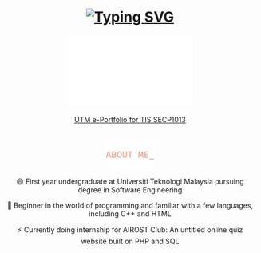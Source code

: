 <div id="header" align="center">
  <h1><a href="https://git.io/typing-svg"><img src="https://readme-typing-svg.demolab.com?font=Fira+Code&weight=500&duration=2500&pause=5000&color=EFAA91&center=true&random=false&width=435&lines=Hi%2C+I'm+Ivor+Barrie+Jaffery%F0%9F%91%8B" alt="Typing SVG" /></a></h1>
  <img src="images/ProfileGreeting.gif" width="250">
  <br><br>
  <a href="https://dotrovi.github.io/UTM-e-Portfolio/">UTM e-Portfolio for TIS SECP1013</a>
</div>
<br><br>
<div align="center">
  <img src="images/AboutMeHeader.gif" width="100">
  <p>😄 First year undergraduate at Universiti Teknologi Malaysia pursuing degree in Software Engineering</p>
  <p>🌱 Beginner in the world of programming and familiar with a few languages, including C++ and HTML</p>
  <p>⚡ Currently doing internship for AIROST Club: An untitled online quiz website built on PHP and SQL</p>
</div>



<!--
**dotrovi/dotrovi** is a ✨ _special_ ✨ repository because its `README.md` (this file) appears on your GitHub profile.

Here are some ideas to get you started:

- 🔭 I’m currently working on ...
- 🌱 I’m currently learning ...
- 👯 I’m looking to collaborate on ...
- 🤔 I’m looking for help with ...
- 💬 Ask me about ...
- 📫 How to reach me: ...
- 😄 Pronouns: ...
- ⚡ Fun fact: ...
-->


